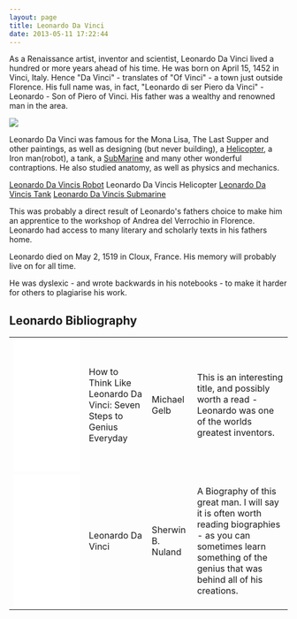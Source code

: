 ```yaml
---
layout: page
title: Leonardo Da Vinci
date: 2013-05-11 17:22:44
---
```

As a Renaissance artist, inventor and scientist, Leonardo Da Vinci lived a hundred or more years ahead of his time.  He was born on April 15, 1452 in Vinci, Italy.  Hence "Da Vinci" - translates of "Of Vinci" - a town just outside Florence.  His full name was, in fact, "Leonardo di ser Piero da Vinci" - Leonardo - Son of Piero of Vinci.  His father was a wealthy and renowned man in the area.

![](https://upload.wikimedia.org/wikipedia/commons/c/cb/Francesco_Melzi_-_Portrait_of_Leonardo.png)

Leonardo Da Vinci was famous for the Mona Lisa, The Last Supper and other paintings, as well as designing (but never building), a <a href="/wiki/helicopter.html" title="Helicopter">Helicopter</a>, a Iron man(robot), a tank, a <a href="/wiki/submarine.html" title="SubMarine">SubMarine</a> and many other wonderful contraptions.  He also studied anatomy, as well as physics and mechanics.

<a href="/wiki/leonardo_da_vincis_robot.html" title="The Humanoid Robot Designed By Leonardo Da Vinci">Leonardo Da Vincis Robot</a>
Leonardo Da Vincis Helicopter
<a href="/wiki/leonardo_da_vincis_tank.html" title="Leonardo Da Vincis Tank">Leonardo Da Vincis Tank</a>
<a href="/wiki/leonardo_da_vincis_submarine.html" title="Leonardo Da Vincis Submarine">Leonardo Da Vincis Submarine</a>

This was probably a direct result of Leonardo's fathers choice to make him an apprentice to the workshop of Andrea del Verrochio in Florence. Leonardo had access to many literary and scholarly texts in his fathers home.

Leonardo died on May 2, 1519 in Cloux, France.  His memory will probably live on for all time.

He was dyslexic - and wrote backwards in his notebooks - to make it harder for others to plagiarise his work.

## Leonardo Bibliography

<table class="normal" id="fancytable_1"> <tr> <td> <iframe style="width:120px;height:240px;" marginwidth="0" marginheight="0" scrolling="no" frameborder="0" src="//ws-eu.amazon-adsystem.com/widgets/q?ServiceVersion=20070822&OneJS=1&Operation=GetAdHtml&MarketPlace=GB&source=ss&ref=as_ss_li_til&ad_type=product_link&tracking_id=orionrobots-21&language=en_GB&marketplace=amazon&region=GB&placement=0440508274&asins=0440508274&linkId=95f7ee33f30a899d26312264bba25f69&show_border=true&link_opens_in_new_window=true"></iframe> </td> <td>How to Think Like Leonardo Da Vinci: Seven Steps to Genius Everyday</td> <td>Michael Gelb</td> <td>This is an interesting title, and possibly worth a read - Leonardo was one of the worlds greatest inventors.</td> </tr>
<tr> <td> <iframe style="width:120px;height:240px;" marginwidth="0" marginheight="0" scrolling="no" frameborder="0" src="//ws-eu.amazon-adsystem.com/widgets/q?ServiceVersion=20070822&OneJS=1&Operation=GetAdHtml&MarketPlace=GB&source=ss&ref=as_ss_li_til&ad_type=product_link&tracking_id=orionrobots-21&marketplace=amazon&region=GB&placement=075381269X&asins=075381269X&linkId=b3ae305315cca39a23794cd2670158b2&show_border=true&link_opens_in_new_window=true"></iframe> </td> <td>Leonardo Da Vinci</td> <td> Sherwin B. Nuland </td> <td>A Biography of this great man. I will say it is often worth reading biographies - as you can sometimes learn something of the genius that was behind all of his creations.</td> </tr> </table>
